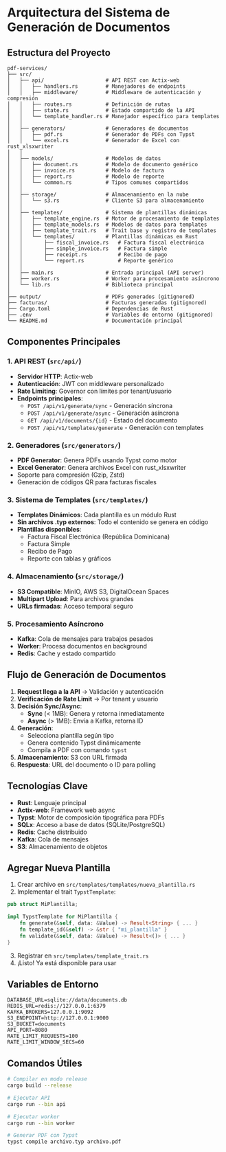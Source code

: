 # Arquitectura del Sistema de Generación de Documentos

## Estructura del Proyecto

```
pdf-services/
├── src/
│   ├── api/                    # API REST con Actix-web
│   │   ├── handlers.rs         # Manejadores de endpoints
│   │   ├── middleware/         # Middleware de autenticación y compresión
│   │   ├── routes.rs           # Definición de rutas
│   │   ├── state.rs            # Estado compartido de la API
│   │   └── template_handler.rs # Manejador específico para templates
│   │
│   ├── generators/             # Generadores de documentos
│   │   ├── pdf.rs              # Generador de PDFs con Typst
│   │   └── excel.rs            # Generador de Excel con rust_xlsxwriter
│   │
│   ├── models/                 # Modelos de datos
│   │   ├── document.rs         # Modelo de documento genérico
│   │   ├── invoice.rs          # Modelo de factura
│   │   ├── report.rs           # Modelo de reporte
│   │   └── common.rs           # Tipos comunes compartidos
│   │
│   ├── storage/                # Almacenamiento en la nube
│   │   └── s3.rs               # Cliente S3 para almacenamiento
│   │
│   ├── templates/              # Sistema de plantillas dinámicas
│   │   ├── template_engine.rs  # Motor de procesamiento de templates
│   │   ├── template_models.rs  # Modelos de datos para templates
│   │   ├── template_trait.rs   # Trait base y registro de templates
│   │   └── templates/          # Plantillas dinámicas en Rust
│   │       ├── fiscal_invoice.rs   # Factura fiscal electrónica
│   │       ├── simple_invoice.rs   # Factura simple
│   │       ├── receipt.rs          # Recibo de pago
│   │       └── report.rs           # Reporte genérico
│   │
│   ├── main.rs                 # Entrada principal (API server)
│   ├── worker.rs               # Worker para procesamiento asíncrono
│   └── lib.rs                  # Biblioteca principal
│
├── output/                     # PDFs generados (gitignored)
├── facturas/                   # Facturas generadas (gitignored)
├── Cargo.toml                  # Dependencias de Rust
├── .env                        # Variables de entorno (gitignored)
└── README.md                   # Documentación principal
```

## Componentes Principales

### 1. API REST (`src/api/`)
- **Servidor HTTP**: Actix-web
- **Autenticación**: JWT con middleware personalizado
- **Rate Limiting**: Governor con límites por tenant/usuario
- **Endpoints principales**:
  - `POST /api/v1/generate/sync` - Generación síncrona
  - `POST /api/v1/generate/async` - Generación asíncrona
  - `GET /api/v1/documents/{id}` - Estado del documento
  - `POST /api/v1/templates/generate` - Generación con templates

### 2. Generadores (`src/generators/`)
- **PDF Generator**: Genera PDFs usando Typst como motor
- **Excel Generator**: Genera archivos Excel con rust_xlsxwriter
- Soporte para compresión (Gzip, Zstd)
- Generación de códigos QR para facturas fiscales

### 3. Sistema de Templates (`src/templates/`)
- **Templates Dinámicos**: Cada plantilla es un módulo Rust
- **Sin archivos .typ externos**: Todo el contenido se genera en código
- **Plantillas disponibles**:
  - Factura Fiscal Electrónica (República Dominicana)
  - Factura Simple
  - Recibo de Pago
  - Reporte con tablas y gráficos

### 4. Almacenamiento (`src/storage/`)
- **S3 Compatible**: MinIO, AWS S3, DigitalOcean Spaces
- **Multipart Upload**: Para archivos grandes
- **URLs firmadas**: Acceso temporal seguro

### 5. Procesamiento Asíncrono
- **Kafka**: Cola de mensajes para trabajos pesados
- **Worker**: Procesa documentos en background
- **Redis**: Cache y estado compartido

## Flujo de Generación de Documentos

1. **Request llega a la API** → Validación y autenticación
2. **Verificación de Rate Limit** → Por tenant y usuario
3. **Decisión Sync/Async**:
   - **Sync** (< 1MB): Genera y retorna inmediatamente
   - **Async** (> 1MB): Envía a Kafka, retorna ID
4. **Generación**:
   - Selecciona plantilla según tipo
   - Genera contenido Typst dinámicamente
   - Compila a PDF con comando `typst`
5. **Almacenamiento**: S3 con URL firmada
6. **Respuesta**: URL del documento o ID para polling

## Tecnologías Clave

- **Rust**: Lenguaje principal
- **Actix-web**: Framework web async
- **Typst**: Motor de composición tipográfica para PDFs
- **SQLx**: Acceso a base de datos (SQLite/PostgreSQL)
- **Redis**: Cache distribuido
- **Kafka**: Cola de mensajes
- **S3**: Almacenamiento de objetos

## Agregar Nueva Plantilla

1. Crear archivo en `src/templates/templates/nueva_plantilla.rs`
2. Implementar el trait `TypstTemplate`:
```rust
pub struct MiPlantilla;

impl TypstTemplate for MiPlantilla {
    fn generate(&self, data: &Value) -> Result<String> { ... }
    fn template_id(&self) -> &str { "mi_plantilla" }
    fn validate(&self, data: &Value) -> Result<()> { ... }
}
```
3. Registrar en `src/templates/template_trait.rs`
4. ¡Listo! Ya está disponible para usar

## Variables de Entorno

```env
DATABASE_URL=sqlite://data/documents.db
REDIS_URL=redis://127.0.0.1:6379
KAFKA_BROKERS=127.0.0.1:9092
S3_ENDPOINT=http://127.0.0.1:9000
S3_BUCKET=documents
API_PORT=8080
RATE_LIMIT_REQUESTS=100
RATE_LIMIT_WINDOW_SECS=60
```

## Comandos Útiles

```bash
# Compilar en modo release
cargo build --release

# Ejecutar API
cargo run --bin api

# Ejecutar worker
cargo run --bin worker

# Generar PDF con Typst
typst compile archivo.typ archivo.pdf
```